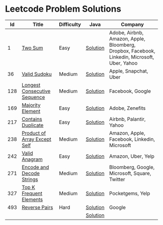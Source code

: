 # Leetcode Problem Solutions

| **Id** | **Title**                                                                                               | **Difficulty** | **Java**                                                                                                                                         | **Company**                                                                                  |
|--------|---------------------------------------------------------------------------------------------------------|----------------|--------------------------------------------------------------------------------------------------------------------------------------------------|----------------------------------------------------------------------------------------------|
| 1      | [Two Sum](https://leetcode.com/problems/two-sum/)                                                       | Easy           | [Solution](https://github.com/AkshayChandole/LeetcodeSolution/blob/main/src/main/java/ArraysAndHashing/TwoSum/Solution.java)                     | Adobe, Airbnb, Amazon, Apple, Bloomberg, Dropbox, Facebook, Linkedin, Microsoft, Uber, Yahoo |
| 36     | [Valid Sudoku](https://leetcode.com/problems/valid-sudoku/)                                             | Medium         | [Solution](https://github.com/AkshayChandole/LeetcodeSolution/blob/main/src/main/java/ArraysAndHashing/ValidSudoku/Solution.java)                | Apple, Snapchat, Uber                                                                        |
| 128    | [Longest Consecutive Sequence](https://leetcode.com/problems/longest-consecutive-sequence/)             | Medium         | [Solution](https://github.com/AkshayChandole/LeetcodeSolution/blob/main/src/main/java/ArraysAndHashing/LongestConsecutiveSequence/Solution.java) | Facebook, Google                                                                             |
| 169    | [Majority Element](https://leetcode.com/problems/majority-element/)                                     | Easy           | [Solution](https://github.com/AkshayChandole/LeetcodeSolution/blob/main/src/main/java/ArraysAndHashing/MajorityElement/Solution.java)            | Adobe, Zenefits                                                                              |
| 217    | [Contains Duplicate](https://leetcode.com/problems/contains-duplicate/)                                 | Easy           | [Solution](https://github.com/AkshayChandole/LeetcodeSolution/blob/main/src/main/java/ArraysAndHashing/ContainsDuplicate/Solution.java)          | Airbnb, Palantir, Yahoo                                                                      |
| 238    | [Product of Array Except Self](https://leetcode.com/problems/product-of-array-except-self/description/) | Medium         | [Solution](https://github.com/AkshayChandole/LeetcodeSolution/blob/main/src/main/java/ArraysAndHashing/ProductOfArrayExceptSelf/Solution.java)   | Amazon, Apple, Facebook, Linkedin, Microsoft                                                 |
| 242    | [Valid Anagram](https://leetcode.com/problems/valid-anagram/)                                           | Easy           | [Solution](https://github.com/AkshayChandole/LeetcodeSolution/blob/main/src/main/java/ArraysAndHashing/ValidAnagram/Solution.java)               | Amazon, Uber, Yelp                                                                           |
| 271    | [Encode and Decode Strings](https://leetcode.com/problems/encode-and-decode-strings/)                   | Medium         | [Solution](https://github.com/AkshayChandole/LeetcodeSolution/blob/main/src/main/java/ArraysAndHashing/EncodeAndDecodeStrings/Solution.java)     | Bloomberg, Google, Microsoft, Square, Twitter                                                |
| 327    | [Top K Frequent Elements](https://leetcode.com/problems/top-k-frequent-elements/)                       | Medium         | [Solution](https://github.com/AkshayChandole/LeetcodeSolution/blob/main/src/main/java/ArraysAndHashing/TopKFrequentElements/Solution.java)       | Pocketgems, Yelp                                                                             |
| 493    | [Reverse Pairs](https://leetcode.com/problems/reverse-pairs/)                                           | Hard           | [Solution]()                                                                                                                                     | Google                                                                                       |
|        | []()                                                                                                    |                | [Solution]()                                                                                                                                     |                                                                                              |
